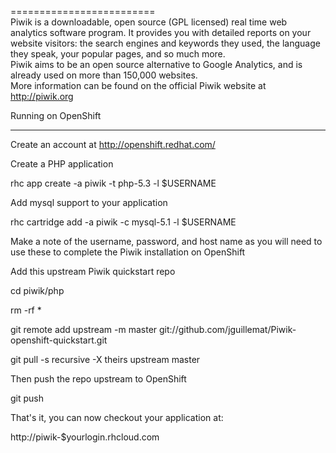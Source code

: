 =========================  
Piwik is a downloadable, open source (GPL licensed) real time web analytics software program. It provides you with detailed reports on your website visitors: the search engines and keywords they used, the language they speak, your popular pages, and so much more.  
Piwik aims to be an open source alternative to Google Analytics, and is already used on more than 150,000 websites.   
More information can be found on the official Piwik website at http://piwik.org
    
Running on OpenShift  
    
--------------------
    
Create an account at http://openshift.redhat.com/
    
Create a PHP application
        
rhc app create -a piwik -t php-5.3 -l $USERNAME
    
Add mysql support to your application
        
rhc cartridge add -a piwik -c mysql-5.1 -l $USERNAME  
    
Make a note of the username, password, and host name as you will need to use these to complete the Piwik installation on OpenShift
    
Add this upstream Piwik quickstart repo
        
cd piwik/php  
        
rm -rf *  
        
git remote add upstream -m master git://github.com/jguillemat/Piwik-openshift-quickstart.git  
        
git pull -s recursive -X theirs upstream master
    
Then push the repo upstream to OpenShift
        
git push
    
That's it, you can now checkout your application at:
        
http://piwik-$yourlogin.rhcloud.com 
